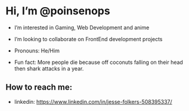 # Hi, I’m @poinsenops
-  I’m interested in Gaming, Web Development and anime 
-  I’m looking to collaborate on FrontEnd development projects

-  Pronouns: He/Him
-  Fun fact: More people die because off coconuts falling on their head then shark attacks in a year.

##  How to reach me:
  - linkedin: https://www.linkedin.com/in/jesse-folkers-508395337/
 
<!---
poinsenops/poinsenops is a ✨ special ✨ repository because its `README.md` (this file) appears on your GitHub profile.
You can click the Preview link to take a look at your changes.
--->
